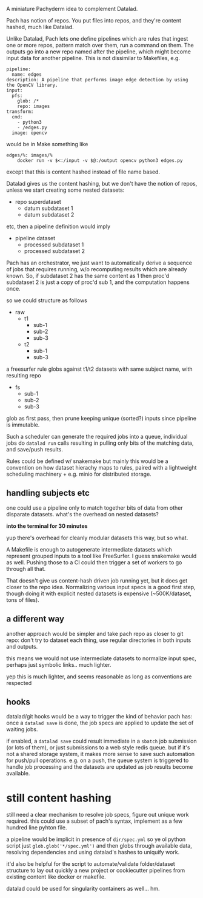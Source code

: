A miniature Pachyderm idea to complement Datalad.

Pach has notion of repos.  You put files into repos, and they're content hashed,
much like Datalad.

Unlike Datalad, Pach lets one define pipelines which are rules that ingest
one or more repos, pattern match over them, run a command on them.  The outputs
go into a new repo named after the pipeline, which might become input data
for another pipeline.  This is not dissimilar to Makefiles, e.g.

```
pipeline:
  name: edges
description: A pipeline that performs image edge detection by using the OpenCV library.
input:
  pfs:
    glob: /*
    repo: images
transform:
  cmd:
    - python3
    - /edges.py
  image: opencv
```

would be in Make something like
```
edges/%: images/%
    docker run -v $<:/input -v $@:/output opencv python3 edges.py
```
except that this is content hashed instead of file name based.

Datalad gives us the content hashing, but we don't have the notion of repos,
unless we start creating some nested datasets:

- repo superdataset
  - datum subdataset 1
  - datum subdataset 2

etc, then a pipeline definition would imply 

- pipeline dataset
  - processed subdataset 1
  - processed subdataset 2

Pach has an orchestrator, we just want to automatically derive a sequence
of jobs that requires running, w/o recomputing results which are already
known.  So, if subdataset 2 has the same content as 1 then proc'd subdataset 2
is just a copy of proc'd sub 1, and the computation happens once.

so we could structure as follows

- raw
  - t1
    - sub-1
    - sub-2
    - sub-3
  - t2
    - sub-1
    - sub-3

a freesurfer rule globs against t1/t2 datasets with
same subject name, with resulting repo

- fs
  - sub-1
  - sub-2
  - sub-3

glob as first pass, then prune keeping unique (sorted?) inputs
since pipeline is immutable.

Such a scheduler can generate the required jobs into a queue,
individual jobs do `datalad run` calls resulting in pulling only
bits of the matching data, and save/push results.

Rules could be defined w/ snakemake but mainly this would be
a convention on how dataset hierachy maps to rules, paired
with a lightweight scheduling machinery + e.g. minio for distributed
storage.

## handling subjects etc

one could use a pipeline only to match together bits of data from other
disparate datasets.  what's the overhead on nested datasets?

**into the terminal for 30 minutes**

yup there's overhead for cleanly modular datasets this way, but so what.

A Makefile is enough to autogenerate intermediate datasets which represent
grouped inputs to a tool like FreeSurfer. I guess snakemake would as well.
Pushing those to a CI could then trigger a set of workers to go through all
that. 

That doesn't give us content-hash driven job running yet, but it does get closer
to the repo idea.  Normalizing various input specs is a good first step, though
doing it with explicit nested datasets is expensive (~500K/dataset, tons of files).

## a different way

another approach would be simpler and take pach repo as closer to git repo: don't
try to dataset each thing, use regular directories in both inputs and outputs.

this means we would not use intermediate datasets to normalize input spec, perhaps
just symbolic links.. much lighter.

yep this is much lighter, and seems reasonable as long as conventions are respected

## hooks 

datalad/git hooks would be a way to trigger the kind of behavior pach has: once a 
`datalad save` is done, the job specs are applied to update the set of waiting jobs.

if enabled, a `datalad save` could result immediate in a `sbatch` job submission
(or lots of them), or just submissions to a web style redis queue.  but if it's not
a shared storage system, it makes more sense to save such automation for push/pull
operations.  e.g. on a push, the queue system is triggered to handle job processing
and the datasets are updated as job results become available.

# still content hashing

still need a clear mechanism to resolve job specs, figure out unique work required.
this could use a subset of pach's syntax, implement as a few hundred line pyhton file.

a pipeline would be implicit in presence of `dir/spec.yml` so ye ol python script just
`glob.glob('*/spec.yml')` and then globs through available data, resolving dependencies
and using datalad's hashes to uniquify work.

it'd also be helpful for the script to automate/validate folder/dataset structure to
lay out quickly a new project or cookiecutter pipelines from existing content like docker
or makefile.

datalad could be used for singularity containers as well... hm. 
